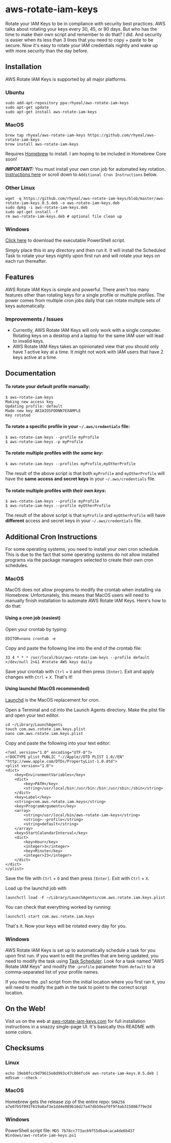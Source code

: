 # aws-rotate-iam-keys
Rotate your IAM Keys to be in compliance with security best practices. AWS talks about rotating your keys every 30, 45, or 90 days. But who has the time to make their own script and remember to do that? I did. And security is easier when its less than 3 lines that you need to copy + paste to be secure. Now it's easy to rotate your IAM credentials nightly and wake up with more security than the day before.

## Installation
AWS Rotate IAM Keys is supported by all major platforms.

### Ubuntu

```
sudo add-apt-repository ppa:rhyeal/aws-rotate-iam-keys
sudo apt-get update
sudo apt-get install aws-rotate-iam-keys
```

### MacOS

```
brew tap rhyeal/aws-rotate-iam-keys https://github.com/rhyeal/aws-rotate-iam-keys
brew install aws-rotate-iam-keys
```
Requires [Homebrew](https://brew.sh/) to install. I am hoping to be included in Homebrew Core soon!

***IMPORTANT:*** You must install your own cron job for automated key rotation. [Instructions here](https://github.com/rhyeal/aws-rotate-iam-keys#macos-1) or scroll down to `Additional Cron Instructions` below.

### Other Linux

```
wget -q https://github.com/rhyeal/aws-rotate-iam-keys/blob/master/aws-rotate-iam-keys_0.5.deb -o aws-rotate-iam-keys.deb
sudo dpkg -i aws-rotate-iam-keys.deb
sudo apt-get install -f
rm aws-rotate-iam-keys.deb # optional file clean up
```

### Windows

[Click here](https://aws-rotate-iam-keys.com/aws-rotate-iam-keys.ps1) to download the executable PowerShell script.

Simply place this in any directory and then run it. It will install the Scheduled Task to rotate your keys nightly upon first run and will rotate your keys on each run thereafter.

## Features

AWS Rotate IAM Keys is simple and powerful. There aren't too many features other than rotating keys for a single profile or multiple profiles. The power comes from multiple cron jobs daily that can rotate multiple sets of keys automatically.

### Improvements / Issues

* Currently, AWS Rotate IAM Keys will only work with a single computer. Rotating keys on a desktop and a laptop for the same IAM user will lead to invalid keys.
* AWS Rotate IAM Keys takes an opinionated view that you should only have 1 active key at a time. It might not work with IAM users that have 2 keys active at a time.

## Documentation

#### To rotate your default profile manually:

```
$ aws-rotate-iam-keys
Making new access key
Updating profile: default
Made new key AKIAIOSFODNN7EXAMPLE
Key rotated
```

#### To rotate a specific profile in your `~/.aws/credentials` file:

```
$ aws-rotate-iam-keys --profile myProfile
$ aws-rotate-iam-keys -p myProfile
```

#### To rotate multiple profiles *with the same key*:

```
$ aws-rotate-iam-keys --profiles myProfile,myOtherProfile
```

The result of the above script is that both `myProfile` and `myOtherProfile` will have the **same access and secret keys** in your `~/.aws/credentials` file.

#### To rotate multiple profiles *with their own keys*:

```
$ aws-rotate-iam-keys --profile myProfile
$ aws-rotate-iam-keys --profile myOtherProfile
```

The result of the above script is that `myProfile` and `myOtherProfile` will have **different** access and secret keys in your `~/.aws/credentials` file.

## Additional Cron Instructions
For some operating systems, you need to install your own cron schedule. This is
due to the fact that some operating systems do not allow installed programs
via the package managers selected to create their own cron schedules.

### MacOS

MacOS does not allow programs to modify the crontab when installing via Homebrew. Unfortunately, this means that MacOS users will need to manually finish installation to automate AWS Rotate IAM Keys. Here's how to do that:

#### Using a cron job (easiest)

Open your crontab by typing:

```
EDITOR=nano crontab -e
```

Copy and paste the following line into the end of the crontab file:

```
33 4 * * * /usr/local/bin/aws-rotate-iam-keys --profile default >/dev/null 2>&1 #rotate AWS keys daily
```

Save your crontab with `Ctrl` + `O` and then press `[Enter]`. Exit and apply changes with `Ctrl` + `X`. That's it!

#### Using launchd (MacOS recommended)

[Launchd](http://www.launchd.info/) is the MacOS replacement for cron.

Open a Terminal and cd into the Launch Agents directory. Make the plist file and open your text editor.

```
cd ~/Library/LaunchAgents
touch com.aws.rotate.iam.keys.plist
nano com.aws.rotate.iam.keys.plist
```

Copy and paste the following into your text editor:

```
<?xml version="1.0" encoding="UTF-8"?>
<!DOCTYPE plist PUBLIC "-//Apple//DTD PLIST 1.0//EN" "http://www.apple.com/DTDs/PropertyList-1.0.dtd">
<plist version="1.0">
<dict>
	<key>EnvironmentVariables</key>
	<dict>
		<key>PATH</key>
		<string>/usr/local/bin:/usr/bin:/bin:/usr/sbin:/sbin</string>
	</dict>
	<key>Label</key>
	<string>com.aws.rotate.iam.keys</string>
	<key>ProgramArguments</key>
	<array>
		<string>/usr/local/bin/aws-rotate-iam-keys</string>
		<string>--profile</string>
		<string>default</string>
	</array>
	<key>StartCalendarInterval</key>
	<dict>
		<key>Hour</key>
		<integer>3</integer>
		<key>Minute</key>
		<integer>23</integer>
	</dict>
</dict>
</plist>

```

Save the file with `Ctrl` + `O` and then press `[Enter]`. Exit with `Ctrl` + `X`.

Load up the launchd job with
```
launchctl load -F ~/Library/LaunchAgents/com.aws.rotate.iam.keys.plist
```

You can check that everything worked by running:
```
launchctl start com.aws.rotate.iam.keys
```

That's it. Now your keys will be rotated every day for you.

### Windows

AWS Rotate IAM Keys is set up to automatically schedule a task for you upon first run. If you want to edit the profiles that are being updated, you need to modify the task using [Task Scheduler](https://docs.microsoft.com/en-us/windows/desktop/taskschd/task-scheduler-start-page). Look for a task named "AWS Rotate IAM Keys" and modify the `-profile` parameter from `default` to a comma-separated list of your profile names.

If you move the .ps1 script from the initial location where you first ran it, you will need to modify the path in the task to point to the correct script location.

## On the Web!
Visit us on the web at [aws-rotate-iam-keys.com](https://aws-rotate-iam-keys.com) for full installation instructions
in a snazzy single-page UI. It's basically this README with some colors.

## Checksums

### Linux
```
echo 19eb0fcc9d79615e8d993c47c804fcd4 aws-rotate-iam-keys.0.5.deb | md5sum --check -
```
### MacOS

Homebrew gets the release zip of the entire repo: `SHA256 a7e07b5f093f619a0af3e1dd4e089b16d27a47db50eaf0f9f4ab315886779e3d`

### Windows
PowerShell script file: `MD5 7b78cc773ac69f55dba4caca4de6b437  Windows/aws-rotate-iam-keys.ps1`
